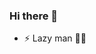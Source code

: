 ### Hi there 👋

<!--
**bravohex/bravohex** is a ✨ _special_ ✨ repository because its `README.md` (this file) appears on your GitHub profile.

Here are some ideas to get you started:

- 🔭 I’m currently working on ...
- 🌱 I’m currently learning ...
- 👯 I’m looking to collaborate on ...
- 🤔 I’m looking for help with ...
- 💬 Ask me about ...
- 📫 How to reach me: ...
- 😄 Pronouns: ...
- ⚡ Fun fact: ...
-->
- ⚡ Lazy man 👨‍💻
<!--
[![bravohex's github stats](https://github-readme-stats.vercel.app/api?username=bravohex&show_icons=true&line_height=21&show_icons=true&theme=default&count_private=true&cache_seconds=1800)](https://github.com/bravohex)

[![Top Langs](https://github-readme-stats.vercel.app/api/top-langs/?username=bravohex&layout=compact)](https://github.com/bravohex)
-->
